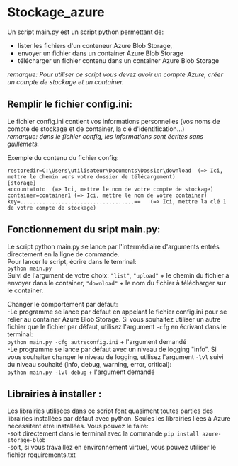 # Stockage_azure
Un script main.py est un script python permettant de:  
* lister les fichiers d'un conteneur Azure Blob Storage, 
* envoyer un fichier dans un container Azure Blob Storage
* télécharger un fichier contenu dans un container Azure Blob Storage  

*remarque: Pour utiliser ce script vous devez avoir un compte Azure, créer un compte de stockage et un container.* 

## Remplir le fichier config.ini: 
Le fichier config.ini contient vos informations personnelles (vos noms de compte de stockage et de container, la clé d'identification...)  
*remarque: dans le fichier config, les informations sont écrites sans guillemets.*  

Exemple du contenu du fichier config:
```[general]
restoredir=C:\Users\utilisateur\Documents\Dossier\download  (=> Ici, mettre le chemin vers votre dossier de télécargement)
[storage]
account=toto  (=> Ici, mettre le nom de votre compte de stockage)
container=container1 (=> Ici, mettre le nom de votre container) 
key=....................................==   (=> Ici, mettre la clé 1 de votre compte de stockage)
```


## Fonctionnement du sript main.py: 
Le script python main.py se lance par l'intermédiaire d'arguments entrés directement en la ligne de commande.  
Pour lancer le script, écrire dans le temrinal:  
```python main.py```  
Suivi de l'argument de votre choix: ```"list"```, ```"upload"``` + le chemin du fichier à envoyer dans le container, ```"download"``` + le nom du fichier à télécharger sur le container.

Changer le comportement par défaut:  
-Le programme se lance par défaut en appelant le fichier config.ini pour se relier au container Azure Blob Storage. Si vous souhaitez utiliser un autre fichier que le fichier par défaut, utilisez l'argument ```-cfg``` en écrivant dans le terminal:  
```python main.py -cfg autreconfig.ini``` + l'argument demandé  
-Le programme se lance par défaut avec un niveau de logging "info". Si vous souhaiter changer le niveau de logging, utilisez l'argument ```-lvl``` suivi du niveau souhaité (info, debug, warning, error, critical):   
```python main.py -lvl debug``` + l'argument demandé  


## Librairies à installer : 
Les librairies utilisées dans ce script font quasiment toutes parties des librairies installées par défaut avec python. 
Seules les librairies liées à Azure nécessitent être installées. Vous pouvez le faire:  
-soit directement dans le terminal avec la commande ```pip install azure-storage-blob```  
-soit, si vous travaillez en environnement virtuel, vous pouvez utiliser le fichier requirements.txt 
